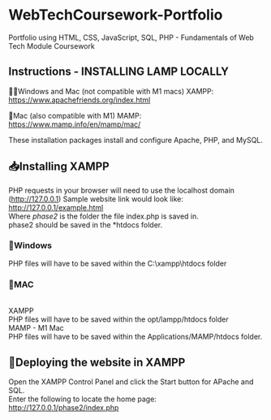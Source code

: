 # WebTechCoursework-Portfolio
 Portfolio using HTML, CSS, JavaScript, SQL, PHP - Fundamentals of Web Tech Module Coursework

## Instructions - INSTALLING LAMP LOCALLY

📓🍎Windows and Mac (not compatible with M1 macs)
XAMPP: https://www.apachefriends.org/index.html

🍎Mac (also compatible with M1)
MAMP: https://www.mamp.info/en/mamp/mac/

<p>These installation packages install and configure Apache, PHP, and MySQL.</p>

## 📥Installing XAMPP
PHP requests in your browser will need to use the localhost domain 
(http://127.0.0.1)
Sample website link would look like: http://127.0.0.1/example.html
<br>
Where *phase2* is the folder the file index.php is saved in.
<br>phase2 should be saved in the *htdocs folder.

### 📓Windows
PHP files will have to be saved within the C:\xampp\htdocs folder
 
 
### 🍎MAC
 <br>XAMPP
   <br>PHP files will have to be saved within the opt/lampp/htdocs folder
 <br>MAMP - M1 Mac
  <br>PHP files will have to be saved within the Applications/MAMP/htdocs folder.


## 🚧Deploying the website in XAMPP
Open the XAMPP Control Panel and click the Start button for APache and SQL.
<br> Enter the following to locate the home page:
http://127.0.0.1/phase2/index.php
